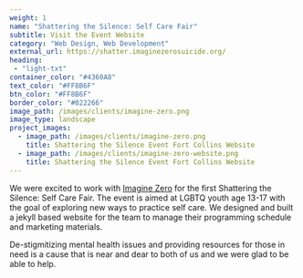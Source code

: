 ```yaml
---
weight: 1
name: "Shattering the Silence: Self Care Fair"
subtitle: Visit the Event Website
category: "Web Design, Web Development"
external_url: https://shatter.imaginezerosuicide.org/
heading:
 - "light-txt"
container_color: "#4360A8"
text_color: "#FF8B6F"
btn_color: "#FF8B6F"
border_color: "#022266"
image_path: /images/clients/imagine-zero.png
image_type: landscape
project_images:
  - image_path: /images/clients/imagine-zero.png
    title: Shattering the Silence Event Fort Collins Website
  - image_path: /images/clients/imagine-zero-website.png
    title: Shattering the Silence Event Fort Collins Website
---
```


We were excited to work with [Imagine Zero](http://imaginezerosuicide.org) for the first Shattering the Silence: Self Care Fair. The event is aimed at LGBTQ youth age 13-17 with the goal of exploring new ways to practice self care. We designed and built a jekyll based website for the team to manage their programming schedule and marketing materials.

De-stigmitizing mental health issues and providing resources for those in need is a cause that is near and dear to both of us and we were glad to be able to help.
